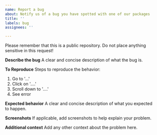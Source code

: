 ```yaml
---
name: Report a bug
about: Notify us of a bug you have spotted with one of our packages
title: ''
labels: bug
assignees: ''

---
```


Please remember that this is a public repository. Do not place anything sensitive in this request!


**Describe the bug**
A clear and concise description of what the bug is.

**To Reproduce**
Steps to reproduce the behavior:
1. Go to '...'
2. Click on '....'
3. Scroll down to '....'
4. See error

**Expected behavior**
A clear and concise description of what you expected to happen.

**Screenshots**
If applicable, add screenshots to help explain your problem.

**Additional context**
Add any other context about the problem here.

